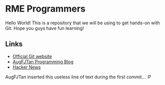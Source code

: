 # RME Programmers

Hello World! This is a repository that we will be using to get hands-on with Git. Hope you guys have fun learning!

## Links

- [Official Git website](https://git-scm.com/)
- [AugFJTan Programming Blog](https://augfjtan.github.io/)
- [Hacker News](https://news.ycombinator.com/)

AugFJTan inserted this useless line of text during the first commit... :P
